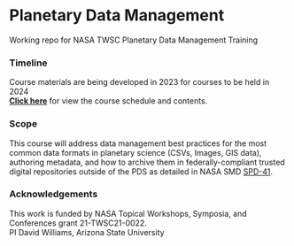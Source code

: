 # Planetary Data Management
Working repo for NASA TWSC Planetary Data Management Training

### Timeline
Course materials are being developed in 2023 for courses to be held in 2024<br/>
**[Click here](https://github.com/mahunterUSGS/TWSC_Data_Management/blob/main/docs/index.md)** for view the course schedule and contents.

### Scope
This course will address data management best practices for the most common data formats in planetary science (CSVs, Images, GIS data), authoring metadata, and how to archive them in federally-compliant trusted digital repositories outside of the PDS as detailed in NASA SMD [SPD-41](https://science.nasa.gov/science-red/s3fs-public/atoms/files/Scientific%20Information%20policy%20SPD-41.pdf).

### Acknowledgements
This work is funded by NASA Topical Workshops, Symposia, and Conferences grant 21-TWSC21-0022.<br/>PI David Williams, Arizona State University
